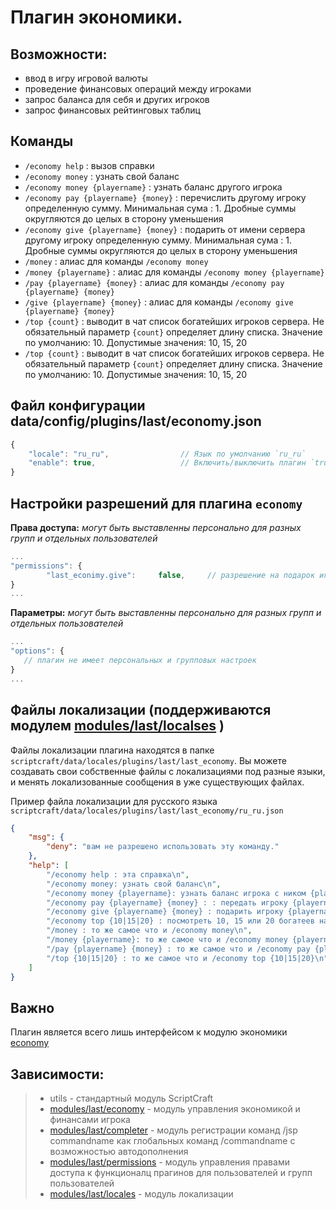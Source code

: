 <!-- TITLE: economy -->
<!-- SUBTITLE: Описание плагина `economy` -->

# Плагин экономики.

## Возможности:
- ввод в игру игровой валюты
- проведение финансовых операций между игроками
- запрос баланса для себя и других игроков
- запрос финансовых рейтинговых таблиц


## Команды
- `/economy help` : вызов справки
- `/economy money` : узнать свой баланс
- `/economy money {playername}` : узнать баланс другого игрока
- `/economy pay {playername} {money}` : перечислить другому игроку определенную сумму. Минимальная сума : 1. Дробные суммы округляются до целых в сторону уменьшения
- `/economy give {playername} {money}` : подарить от имени сервера другому игроку определенную сумму. Минимальная сума : 1. Дробные суммы округляются до целых в сторону уменьшения
- `/money` : алиас для команды `/economy money`
- `/money {playername}` : алиас для команды `/economy money {playername}`
- `/pay {playername} {money}` : алиас для команды `/economy pay {playername} {money}`
- `/give {playername} {money}` : алиас для команды `/economy give {playername} {money}`
- `/top {count}` : выводит в чат список богатейших игроков сервера. Не обязательный параметр `{count}` определяет длину списка. Значение по умолчанию: 10. Допустимые значения: 10, 15, 20
- `/top {count}` : выводит в чат список богатейших игроков сервера. Не обязательный параметр `{count}` определяет длину списка. Значение по умолчанию: 10. Допустимые значения: 10, 15, 20

## Файл конфигурации data/config/plugins/last/economy.json
```js
{
    "locale": "ru_ru",                // Язык по умолчанию `ru_ru`
    "enable": true,                   // Включить/выключить плагин `true`/`false`
}
```

## Настройки разрешений для плагина `economy` 

**Права доступа:** *могут быть выставленны персонально для разных групп и отдельных пользователей*
```js
...
"permissions": {
		"last_econimy.give":     false,     // разрешение на подарок игроку игровых денег от имени сервера
}
...
```

**Параметры:** *могут быть выставленны персонально для разных групп и отдельных пользователей*
```js
...
"options": {
   // плагин не имеет персональных и групповых настроек
}
...
```

## Файлы локализации (поддерживаются модулем [modules/last/localses](/modiles/locales) )

Файлы локализации плагина находятся в папке `scriptcraft/data/locales/plugins/last/last_economy`. Вы можете создавать свои собственные файлы с локализациями под разные языки, и менять локализованные сообщения в уже существующих файлах.

Пример файла локализации для русского языка `scriptcraft/data/locales/plugins/last/last_economy/ru_ru.json`
```json
{
    "msg": {
        "deny": "вам не разрешено использовать эту команду."
    },
    "help": [
        "/economy help : эта справка\n",
        "/economy money: узнать свой баланс\n",
        "/economy money {playername}: узнать баланс игрока с ником {playername} (только если игрок в онлайне)\n",
        "/economy pay {playername} {money} : : передать игроку {playername} Жакониев {money} (только если игрок в онлайне)\n",
        "/economy give {playername} {money} : подарить игроку {playername} Жакониев {money} (только если игрок в онлайне, доступна только главному админу)\n",
        "/economy top {10|15|20} : посмотреть 10, 15 или 20 богатеев на сервере\n",
        "/money : то же самое что и /economy money\n",
        "/money {playername}: то же самое что и /economy money {playername}\n",
        "/pay {playername} {money} : то же самое что и /economy pay {playername} {money}\n",
        "/top {10|15|20} : то же самое что и /economy top {10|15|20}\n"    
    ]
}
```

 ## Важно
Плагин является всего лишь интерфейсом к модулю экономики [economy](/modules/economy)

## Зависимости:
> - utils - стандартный модуль ScriptCraft
> - [modules/last/economy](/modules/economy)     - модуль управления экономикой и финансами игрока
> - [modules/last/completer](/modules/completer)   - модуль регистрации команд /jsp commandname как глобальных команд /commandname с возможностью автодополнения
> - [modules/last/permissions](/modules/permissions) - модуль управления правами доступа к функционалц прагинов для пользователей и групп пользователей
> - [modules/last/locales](/modules/locales)     - модуль локализации
